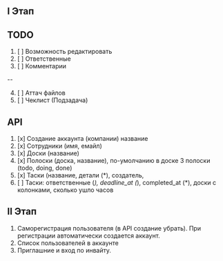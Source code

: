 I Этап
------

## TODO

1. [ ] Возможность редактировать
2. [ ] Ответственные
3. [ ] Комментарии

-- 

4. [ ] Аттач файлов
5. [ ] Чеклист (Подзадача)

## API

1. [x] Создание аккаунта (компании) название
2. [x] Сотрудники (имя, емайл)
3. [x] Доски (название)
4. [x] Полоски (доска, название), по-умолчанию в доске 3 полоски (todo, doing, done)
5. [x] Таски (название, детали (*), создатель, 
6. [ ] Таски: ответственные (*), deadline_at (*), completed_at (*), доски с колонками, сколько ушло часов


II Этап
-------

1. Саморегистрация пользователя (в API создание убрать). При регистрации
   автоматически создается аккаунт.
2. Список пользователей в аккаунте
3. Приглашние и вход по инвайту.
